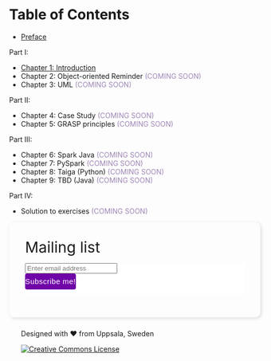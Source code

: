 # Table of Contents

* [Preface](/grasp-principles/preface/)

Part I:

* [Chapter 1: Introduction](/grasp-principles/introduction/)
* Chapter 2: Object-oriented Reminder <span style="color: #9d85b5">(COMING SOON)</span>
* Chapter 3: UML <span style="color: #9d85b5">(COMING SOON)</span>

Part II:

* Chapter 4: Case Study <span style="color: #9d85b5">(COMING SOON)</span>
* Chapter 5: GRASP principles <span style="color: #9d85b5">(COMING SOON)</span>

Part III:

* Chapter 6: Spark Java <span style="color: #9d85b5">(COMING SOON)</span>
* Chapter 7: PySpark <span style="color: #9d85b5">(COMING SOON)</span>
* Chapter 8: Taiga (Python) <span style="color: #9d85b5">(COMING SOON)</span>
* Chapter 9: TBD (Java) <span style="color: #9d85b5">(COMING SOON)</span>

Part IV:

* Solution to exercises <span style="color: #9d85b5">(COMING SOON)</span>

<link href="//cdn-images.mailchimp.com/embedcode/slim-10_7.css" rel="stylesheet" type="text/css">
<style type="text/css">
#mc_embed_signup{background:#fff; clear:left; font:14px Helvetica,Arial,sans-serif; }
#mc_embed_signup .button {
    clear: both;
    background-color: #7005a7;
    border: 0 none;
    border-radius: 4px;
    letter-spacing: .03em;
    color: #FFFFFF;
    cursor: pointer;
    display: inline-block;
    font-size: 15px;
    height: 32px;
    line-height: 32px;
    margin: 0 5px 10px 0;
    padding: 0;
    text-align: center;
    text-decoration: none;
    vertical-align: top;
    white-space: nowrap;
    width: auto;
    transition: all 0.23s ease-in-out 0s;
}
.npost {
  width: 100%;
  max-width: 100%;
  margin-bottom: 1.5rem;
  display: -webkit-box;
  display: -webkit-flex;
  display: -ms-flexbox;
  display: flex;
  -webkit-box-orient: horizontal;
  -webkit-box-direction: normal;
  -webkit-flex-direction: row;
      -ms-flex-direction: row;
          flex-direction: row;
  -webkit-box-align: stretch;
  -webkit-align-items: stretch;
      -ms-flex-align: stretch;
          align-items: stretch;
  min-height: 11rem;
  -webkit-border-radius: 10px;
          border-radius: 10px;
  overflow: hidden;
  -webkit-transition: all .3s ease;
  -o-transition: all .3s ease;
  transition: all .3s ease;
  -webkit-box-shadow: 2px 2px 7px 0 rgba(31, 35, 46, 0.15);
          box-shadow: 2px 2px 7px 0 rgba(31, 35, 46, 0.15);
}
.npost .post-content {
  padding: 2rem;
  width: 90%;
}
.npost .post-content .post-title {
  margin: 0 0 10px;
  font-size: 30px;
  font-weight: 400;
}
</style>

<article class="npost">
<div class="post-content">
<h4 class="post-title">Mailing list</h4>
<p></p>
<div id="mc_embed_signup">
<form action="https://wordpress.us16.list-manage.com/subscribe/post?u=a7901243cc48256f8de50e906&amp;id=746329749a" method="post" id="mc-embedded-subscribe-form" name="mc-embedded-subscribe-form" class="validate" target="_blank" novalidate>
<div id="mc_embed_signup_scroll">
<input type="email" value="" name="EMAIL" class="email" id="mce-EMAIL" placeholder="Enter email address" required>
<div style="position: absolute; left: -5000px;" aria-hidden="true"><input type="text" name="b_a7901243cc48256f8de50e906_746329749a" tabindex="-1" value=""></div>
<div class="clear"><input type="submit" value="Subscribe me!" name="subscribe" id="mc-embedded-subscribe" class="button"></div>
</div>
</form>
</div>
</div>
</article>

<div class="container">
 <nav class="pagination" role="pagination">
 <ul>
  <p><span class="page-number">Designed with</span> ❤️  <span class="page-number"> from Uppsala, Sweden</span></p>
  <p>
  <a rel="license" href="http://creativecommons.org/licenses/by-sa/4.0/"><img alt="Creative Commons License" style="border-width:0" src="https://i.creativecommons.org/l/by-sa/4.0/88x31.png" /></a>
  </p>
 </ul>
 </nav>
</div>
